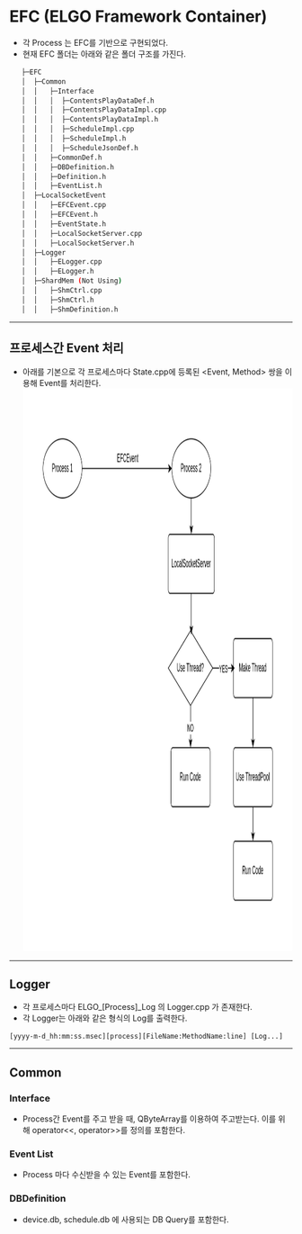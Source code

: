 # EFC (ELGO Framework Container)
 * 각 Process 는 EFC를 기반으로 구현되었다.
 * 현재 EFC 폴더는 아래와 같은 폴더 구조를 가진다.
 
 ```bash
    ├─EFC
    │  ├─Common
    │  │   ├─Interface
    │  │   │  ├─ContentsPlayDataDef.h
    │  │   │  ├─ContentsPlayDataImpl.cpp
    │  │   │  ├─ContentsPlayDataImpl.h
    │  │   │  ├─ScheduleImpl.cpp
    │  │   │  ├─ScheduleImpl.h
    │  │   │  ├─ScheduleJsonDef.h
    │  │   ├─CommonDef.h
    │  │   ├─DBDefinition.h
    │  │   ├─Definition.h
    │  │   ├─EventList.h
    │  ├─LocalSocketEvent
    │  │   ├─EFCEvent.cpp
    │  │   ├─EFCEvent.h
    │  │   ├─EventState.h
    │  │   ├─LocalSocketServer.cpp
    │  │   ├─LocalSocketServer.h
    │  ├─Logger
    │  │   ├─ELogger.cpp
    │  │   ├─ELogger.h
    │  ├─ShardMem (Not Using)
    │  │   ├─ShmCtrl.cpp
    │  │   ├─ShmCtrl.h
    │  │   ├─ShmDefinition.h
```

<hr />

## 프로세스간 Event 처리
 * 아래를 기본으로 각 프로세스마다 State.cpp에 등록된 <Event, Method> 쌍을 이용해 Event를 처리한다. <br>
<img src="/document/EFC/Flow-Chart/Event-Process.jpg" width="1200px" height="1000px" alt="EventProcess"></img></br>

<hr />

## Logger
 * 각 프로세스마다 ELGO_\[Process\]_Log 의 Logger.cpp 가 존재한다.
 * 각 Logger는 아래와 같은 형식의 Log를 출력한다.
 ```
 [yyyy-m-d_hh:mm:ss.msec][process][FileName:MethodName:line] [Log...]
 ```
 
 <hr />
 
## Common
### Interface
 * Process간 Event를 주고 받을 때, QByteArray를 이용하여 주고받는다. 이를 위해 operator<<, operator>>를 정의를 포함한다.

### Event List
 * Process 마다 수신받을 수 있는 Event를 포함한다.

### DBDefinition
 * device.db, schedule.db 에 사용되는 DB Query를 포함한다.
